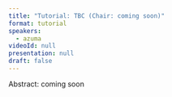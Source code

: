 ```yaml
---
title: "Tutorial: TBC (Chair: coming soon)"
format: tutorial
speakers:
  - azuma
videoId: null
presentation: null
draft: false
---
```

Abstract: coming soon

<!-- fields to use above: -->
<!-- videoId: "Vfl9pPh6ipI" -->
<!-- presentation: "/slides/invited-MargaridaPereira.pdf" -->

